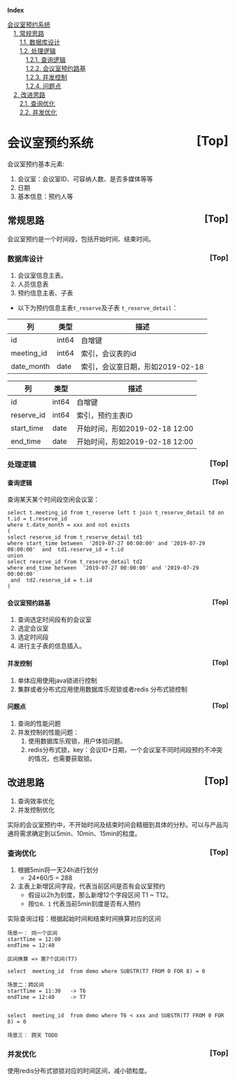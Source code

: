 <a name="index">**Index**</a>

<a href="#0">会议室预约系统</a>  
&emsp;<a href="#1">1. 常规思路</a>  
&emsp;&emsp;<a href="#2">1.1. 数据库设计</a>  
&emsp;&emsp;<a href="#3">1.2. 处理逻辑</a>  
&emsp;&emsp;&emsp;<a href="#4">1.2.1. 查询逻辑</a>  
&emsp;&emsp;&emsp;<a href="#5">1.2.2. 会议室预约路基</a>  
&emsp;&emsp;&emsp;<a href="#6">1.2.3. 并发控制</a>  
&emsp;&emsp;&emsp;<a href="#7">1.2.4. 问题点</a>  
&emsp;<a href="#8">2. 改进思路</a>  
&emsp;&emsp;<a href="#9">2.1. 查询优化</a>  
&emsp;&emsp;<a href="#10">2.2. 并发优化</a>  
# <a name="0">会议室预约系统</a><a style="float:right;text-decoration:none;" href="#index">[Top]</a>

会议室预约基本元素: 
1. 会议室：会议室ID、可容纳人数、是否多媒体等等
2. 日期
3. 基本信息：预约人等

## <a name="1">常规思路</a><a style="float:right;text-decoration:none;" href="#index">[Top]</a>
会议室预约是一个时间段，包括开始时间、结束时间。

### <a name="2">数据库设计</a><a style="float:right;text-decoration:none;" href="#index">[Top]</a>
1. 会议室信息主表。
2. 人员信息表
3. 预约信息主表、子表


- 以下为预约信息主表`t_reserve`及子表 `t_reserve_detail`：

| 列 | 类型 | 描述 |
| --- | --- | ---|
|id|int64|自增键|
|meeting_id|int64|索引，会议表的id|
|date_month|date|索引，会议室日期，形如2019-02-18|

| 列 | 类型 | 描述 |
| --- | --- | ---|
|id|int64|自增键|
|reserve_id|int64|索引，预约主表ID|
|start_time|date|开始时间，形如2019-02-18 12:00|
|end_time|date|开始时间，形如2019-02-18 12:00|

### <a name="3">处理逻辑</a><a style="float:right;text-decoration:none;" href="#index">[Top]</a>

#### <a name="4">查询逻辑</a><a style="float:right;text-decoration:none;" href="#index">[Top]</a>
查询某天某个时间段空闲会议室：
```
select t.meeting_id from t_reserve left t join t_reserve_detail td on t.id = t.reserve_id
where t.date_month = xxx and not exists 
(
select reserve_id from t_reserve_detail td1 
where start_time between  '2019-07-27 00:00:00' and '2019-07-29 00:00:00'  and  td1.reserve_id = t.id
union
select reserve_id from t_reserve_detail td2
where end_time between  '2019-07-27 00:00:00' and '2019-07-29 00:00:00' 
 and  td2.reserve_id = t.id
)
```

#### <a name="5">会议室预约路基</a><a style="float:right;text-decoration:none;" href="#index">[Top]</a>
1. 查询选定时间段有的会议室
2. 选定会议室
3. 选定时间段
4. 进行主子表的信息插入。

#### <a name="6">并发控制</a><a style="float:right;text-decoration:none;" href="#index">[Top]</a>
1. 单体应用使用java锁进行控制
2. 集群或者分布式应用使用数据库乐观锁或者redis 分布式锁控制

#### <a name="7">问题点</a><a style="float:right;text-decoration:none;" href="#index">[Top]</a>
1. 查询的性能问题
2. 并发控制的性能问题：
    1. 使用数据库乐观锁，用户体验问题。
    2. redis分布式锁，key：会议ID+日期，一个会议室不同时间段预约不冲突的情况，也需要获取锁。
    
## <a name="8">改进思路</a><a style="float:right;text-decoration:none;" href="#index">[Top]</a>

1. 查询效率优化
2. 并发控制优化

实际的会议室预约中，不开始时间及结束时间会精细到具体的分秒。可以与产品沟通将需求确定到以5min、10min、15min的粒度。

### <a name="9">查询优化</a><a style="float:right;text-decoration:none;" href="#index">[Top]</a>
1. 根据5min将一天24h进行划分
    - 24*60/5 = 288 
2. 主表上新增区间字段，代表当前区间是否有会议室预约
    - 假设以2h为刻度，那么新增12个字段区间 T1 ~ T12。
    - 按`位0、1` 代表当前5min刻度是否有人预约


实际查询过程：根据起始时间和结束时间换算对应的区间
```
场景一： 同一个区间
startTime = 12:00 
endTime = 12:40

区间换算 => 第7个区间(T7)

select  meeting_id  from demo where SUBSTR(T7 FROM 0 FOR 8) = 0

场景二：跨区间
startTime = 11:30   -> T6
endTime = 12:40     -> T7


select  meeting_id  from demo where T6 < xxx and SUBSTR(T7 FROM 0 FOR 8) = 0

场景三： 跨天 TODO
```

### <a name="10">并发优化</a><a style="float:right;text-decoration:none;" href="#index">[Top]</a>
使用redis分布式锁锁对应的时间区间，减小锁粒度。